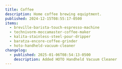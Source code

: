 ```yaml
---
title: Coffee
description: Home coffee brewing equiptment.
published: 2024-12-15T08:55:17-0500
items:
  - breville-barista-touch-espresso-machine
  - technivorm-moccamaster-coffee-maker
  - kalita-stainless-steel-pour-dripper
  - baratza-encore-coffee-grinder
  - hoto-handheld-vacuum-cleaner
changelog:
  - published: 2025-01-06T08:54:13-0500
    description: Added HOTO Handheld Vacuum Cleaner
---
```

